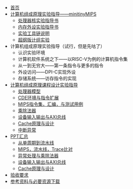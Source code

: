 * [首页](/)
* [计算机组成原理实验指导——minitinyMIPS](/miniminimips/main)
  * [处理器核实验指导书](miniminimips/old_guide)
  * [内存外设实验指导书](miniminimips/mem_device)
  * [实验工具链说明](miniminimips/env)
  * [超纲版计组实验](/miniminimips/advance)
* 计算机组成原理实验指导（试行，但是先咕了）
  * 认识实验环境
  * 计算机软件系统之下——以RISC-V为例的计算机指令集
  * 从一到无穷大——第一条指令与更多的指令
  * 外设访问——DPI-C实现外设
  * 存储系统——访存指令的实现
* [计算机组成原理课程设计实验指导](module/main.md)
  * [处理器模型](/module/CPU_Model) 
  * [CDE环境与指令扩展](module/CDE)
  * [MIPS指令集，汇编，与测试用例](module/ISA)
  * [乘除法器](module/mdu)
  * [设备输入输出与AXI总线](module/IOandAXI)
  * [Cache原理与设计](module/cache)
  * [中断异常](module/Exception)
* [PPT汇总](/ppt.md)
  * [从单周期到流水线](/slides/L1)
  * [MIPS，流水线，Trace比对](/slides/L2)
  * [异常处理与乘除法器](/slides/L3)
  * [设备输入输出与AXI总线](/slides/L4)
  * [Cache原理与设计](/slides/L5)
* [验收要求](grading)
* [参考资料与必要资源下载](reference)
